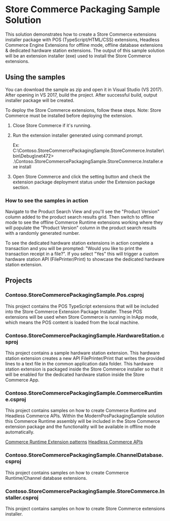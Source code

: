 # Store Commerce Packaging Sample Solution
This solution demonstrates how to create a Store Commerce extensions installer package with POS (TypeScript/HTML/CSS) extensions, Headless Commerce Engine Extensions for offline mode, offline database extensions & dedicated hardware station extensions. The output of this sample solution will be an extension installer (exe) used to install the Store Commerce extensions.

## Using the samples
You can download the sample as zip and open it in Visual Studio (VS 2017).
After opening in VS 2017, build the project. After successful build, output installer package will be created.

To deploy the Store Commerce extensions, follow these steps.
Note: Store Commerce must be installed before deploying the extension.
1. Close Store Commerce if it's running.
2. Run the extension installer generated using command prompt.

   Ex: C:\Contoso.StoreCommercePackagingSample.StoreCommerce.Installer\bin\Debug\net472> .\Contoso.StoreCommercePackagingSample.StoreCommerce.Installer.exe install

3. Open Store Commerce and click the setting button and check the extension package deployment status under the Extension package section.

### How to see the samples in action
Navigate to the Product Search View and you'll see the "Product Version" column added to the product search results grid. Then switch to offline mode to see the offline Commerce Runtime extensions working where they will populate the "Product Version" column in the product search results with a randomly generated number.

To see the dedicated hardware station extensions in action complete a transaction and you will be prompted: "Would you like to print the transaction receipt in a file?". If you select "Yes" this will trigger a custom hardware station API (FilePrinter/Print) to showcase the dedicated hardware station extension.

## Projects
### Contoso.StoreCommercePackagingSample.Pos.csproj
This project contains the POS TypeScript extensions that will be included into the Store Commerce Extension Package Installer. These POS extensions will be used when Store Commerce is running in InApp mode, which means the POS content is loaded from the local machine.

### Contoso.StoreCommercePackagingSample.HardwareStation.csproj
This project contains a sample hardware station extension. This hardware station extension creates a new API FilePrinter/Print that writes the provided lines to a text file in the common application data folder. This hardware station extension is packaged inside the Store Commerce installer so that it will be enabled for the dedicated hardware station inside the Store Commerce App.

### Contoso.StoreCommercePackagingSample.CommerceRuntime.csproj
This project contains samples on how to create Commerce Runtime and Headless Commerce APIs. Within the ModernPosPackagingSample solution this Commerce Runtime assembly will be included in the Store Commerce extension package and the functionality will be available in offline mode automatically.

[Commerce Runtime Extension patterns](https://docs.microsoft.com/en-us/dynamics365/commerce/dev-itpro/commerce-runtime-extensibility)
[Headless Commerce APIs](https://docs.microsoft.com/en-us/dynamics365/commerce/dev-itpro/retail-server-icontroller-extension)

### Contoso.StoreCommercePackagingSample.ChannelDatabase.csproj
This project contains samples on how to create Commerce Runtime/Channel database extensions.

### Contoso.StoreCommercePackagingSample.StoreCommerce.Installer.csproj
This project contains samples on how to create Store Commerce extensions installer.
